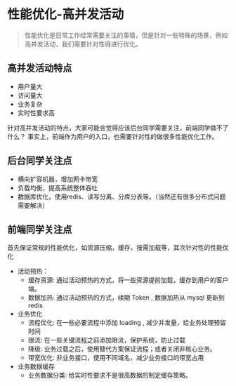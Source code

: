 # 性能优化-高并发活动

> 性能优化是日常工作经常需要关注的事情，但是针对一些特殊的场景，例如 高并发活动，我们需要针对性得进行优化。

## 高并发活动特点

- 用户量大
- 访问量大
- 业务复杂
- 实时性要求高

针对高并发活动的特点，大家可能会觉得应该后台同学需要关注，前端同学做不了什么？ 事实上，前端作为用户的入口，也需要针对性的做很多性能优化工作。

## 后台同学关注点

- 横向扩容机器，增加网卡带宽
- 负载均衡，提高系统整体吞吐
- 数据库优化，使用redis、读写分离、分库分表等。（当然还有很多分布式问题需要解决）

## 前端同学关注点

首先保证常规的性能优化，如资源压缩，缓存，按需加载等，其次针对性的性能优化

- 活动预热：
    - 缓存资源: 通过活动预热的方式，将一些资源提前加载，缓存到用户的客户端。 
    - 数据加热: 通过活动预热的方式，续期 Token , 数据加热从 mysql 更新到 redis
- 业务优化
    - 流程优化: 在一些必要流程中添加 loading , 减少并发量，给业务处理预留时间
    - 限流: 在一些关键流程之前添加限流，保护系统，防止过载
    - 降级: 业务过载之后，使用替代方案保证流程；或者关闭非核心业务。
    - 带宽优化: 非业务接口，使用不同域名，减少业务接口的带宽占用
- 业务数据缓存
    - 业务数据分类: 给实时性要求不是很高数据的制定缓存策略。